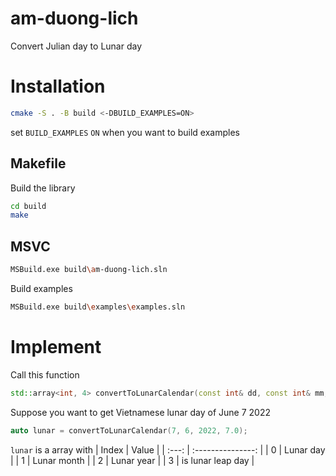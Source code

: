 # am-duong-lich

Convert Julian day to Lunar day

# Installation 
```sh
cmake -S . -B build <-DBUILD_EXAMPLES=ON>
```
set ``BUILD_EXAMPLES`` ``ON`` when you want to build examples
## Makefile
Build the library
```sh
cd build
make
```

## MSVC

```sh
MSBuild.exe build\am-duong-lich.sln
```

Build examples
```sh
MSBuild.exe build\examples\examples.sln
```

# Implement
Call this function
```cpp
std::array<int, 4> convertToLunarCalendar(const int& dd, const int& mm, const int& yyyy, const double& timezones)
```
Suppose you want to get Vietnamese lunar day of June 7 2022
```cpp
auto lunar = convertToLunarCalendar(7, 6, 2022, 7.0);
```
``lunar`` is a array with 
| Index |       Value       |
| :---: | :---------------: |
|   0   | Lunar day         |
|   1   | Lunar month       |
|   2   | Lunar year        |
|   3   | is lunar leap day |
